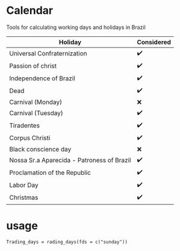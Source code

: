 # Calendar
Tools for calculating working days and holidays in Brazil

| Holiday  | Considered  |
|---|---|
|Universal Confraternization   |  :heavy_check_mark: |  
|Passion of christ  |  :heavy_check_mark: |   
|Independence of Brazil   | :heavy_check_mark:  |   
|Dead|:heavy_check_mark:|
|Carnival (Monday)|:x:|
|Carnival (Tuesday)|:heavy_check_mark:|
|Tiradentes|:heavy_check_mark:|
|Corpus Christi|:heavy_check_mark:|
|Black conscience day|:x:|
|Nossa Sr.a Aparecida - Patroness of Brazil|:heavy_check_mark:|
|Proclamation of the Republic|:heavy_check_mark:|
|Labor Day|:heavy_check_mark:|
|Christmas|:heavy_check_mark:|

# usage

```
Trading_days = rading_days(fds = c("sunday"))
```
